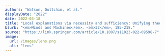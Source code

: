 ```yaml
---
authors: "Watson, Gultchin, et al."
displayDate: "2022"
date: 2022-03-18
title: "Local explanations via necessity and sufficiency: Unifying theory and practice"
blurb: "<em>Minds and Machines</em>, <em>32</em>, 185-218."
source: "https://link.springer.com/article/10.1007/s11023-022-09598-7"
image:
  url: /images/lens.png
  alt: "lens"
---
```

